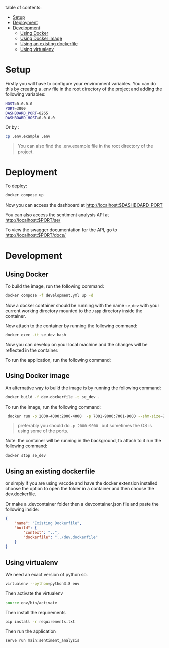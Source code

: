 table of contents:
- [Setup](#setup)
- [Deployment](#deployment)
- [Development](#development)
	- [Using Docker](#using-docker)
	- [Using Docker image](#using-docker-image)
	- [Using an existing dockerfile](#using-an-existing-dockerfile)
	- [Using virtualenv](#using-virtualenv)

# Setup

Firstly you will have to configure your environment variables. You can do this by creating a .env file in the root directory of the project and adding the following variables:

```bash
HOST=0.0.0.0
PORT=3000
DASHBOARD_PORT=8265
DASHBOARD_HOST=0.0.0.0
```
Or by :
```bash
cp .env.example .env
```

> You can also find the .env.example file in the root directory of the project.

# Deployment

To deploy:

```bash
docker compose up
```

Now you can access the dashboard at [http://localhost:\$DASHBOARD_PORT](http://127.0.0.1:$DASHBOARD_PORT)

You can also access the sentiment analysis API at [http://localhost:\$PORT/se/](http://127.0.0.1:$PORT/se/)

To view the swagger documentation for the API, go to [http://localhost:\$PORT/docs/](http://127.0.0.1:$PORT/se/docs)


# Development 

## Using Docker

To build the image, run the following command:
```bash
docker compose -f development.yml up -d
```
Now a docker container should be running with the name `se_dev` with your current working directory mounted to the `/app` directory inside the container.

Now attach to the container by running the following command:

```bash
docker exec -it se_dev bash
```

Now you can develop on your local machine and the changes will be reflected in the container.

To run the application, run the following command:

## Using Docker image

An alternative way to build the image is by running the following command:

```bash
docker build -f dev.dockerfile -t se_dev .
```

To run the image, run the following command:

```bash
 docker run -p 2000-4000:2000-4000  -p 7001-9000:7001-9000 --shm-size=2.25gb -v $(pwd):/app -it se_dev bash
```
> preferably you should do `-p 2000:9000 ` but sometimes the OS is using some of the ports.

Note: the container will be running in the background, to attach to it run the following command:

```bash
docker stop se_dev
```

## Using an existing dockerfile

or simply if you are using vscode and have the docker extension installed choose the option to open the folder in a container and then choose the dev.dockerfile.

Or make a .devcontainer folder then a devcontainer.json file and paste the following inside:
```json
{
	"name": "Existing Dockerfile",
	"build": {
		"context": "..",
		"dockerfile": "../dev.dockerfile"
	}
}
```

## Using virtualenv

We need an exact version of python so.

```bash
virtualenv --python=python3.8 env
```

Then activate the virtualenv

```bash
source env/bin/activate
```

Then install the requirements

```bash
pip install -r requirements.txt
```

Then run the application

```bash
serve run main:sentiment_analysis
```